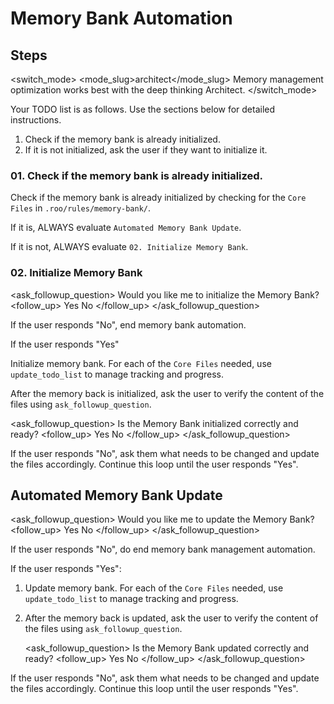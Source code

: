 # Memory Bank Automation

## Steps

<switch_mode>
  <mode_slug>architect</mode_slug>
  <reason>Memory management optimization works best with the deep thinking Architect.</reason>
</switch_mode>

Your TODO list is as follows. Use the sections below for detailed instructions.
1. Check if the memory bank is already initialized. 
2. If it is not initialized, ask the user if they want to initialize it.

### 01. Check if the memory bank is already initialized. 

Check if the memory bank is already initialized by checking for the `Core Files` in `.roo/rules/memory-bank/`.

If it is, ALWAYS evaluate `Automated Memory Bank Update`.

If it is not, ALWAYS evaluate `02. Initialize Memory Bank`.

### 02. Initialize Memory Bank

<ask_followup_question>
  <question>Would you like me to initialize the Memory Bank?</question>
  <follow_up>
    <suggest>Yes</suggest>
    <suggest>No</suggest>
  </follow_up>
</ask_followup_question>

If the user responds "No", end memory bank automation.

If the user responds "Yes"

Initialize memory bank. For each of the `Core Files` needed, use `update_todo_list` to manage tracking and progress.

After the memory back is initialized, ask the user to verify the content of the files using `ask_followup_question`.

<ask_followup_question>
  <question>Is the Memory Bank initialized correctly and ready?</question>
  <follow_up>
  <suggest>Yes</suggest>
  <suggest>No</suggest>
  </follow_up>
</ask_followup_question>

If the user responds "No", ask them what needs to be changed and update the
files accordingly. Continue this loop until the user responds "Yes".

## Automated Memory Bank Update

<ask_followup_question>
  <question>Would you like me to update the Memory Bank?</question>
  <follow_up>
    <suggest>Yes</suggest>
    <suggest>No</suggest>
  </follow_up>
</ask_followup_question>

If the user responds "No", do end memory bank management automation.

If the user responds "Yes":

1.  Update memory bank. For each of the `Core Files` needed, use 
    `update_todo_list` to manage tracking and progress. 
2.  After the memory back is updated, ask the user to verify the content of the 
    files using `ask_followup_question`.

    <ask_followup_question>
      <question>Is the Memory Bank updated correctly and ready?</question>
      <follow_up>
      <suggest>Yes</suggest>
      <suggest>No</suggest>
      </follow_up>
    </ask_followup_question>
    
   If the user responds "No", ask them what needs to be changed and update the
   files accordingly. Continue this loop until the user responds "Yes".

